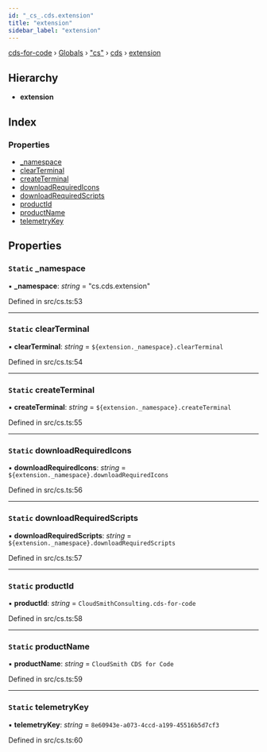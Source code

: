 ```yaml
---
id: "_cs_.cds.extension"
title: "extension"
sidebar_label: "extension"
---
```


[cds-for-code](../index.md) › [Globals](../globals.md) › ["cs"](../modules/_cs_.md) › [cds](../modules/_cs_.cds.md) › [extension](_cs_.cds.extension.md)

## Hierarchy

* **extension**

## Index

### Properties

* [_namespace](_cs_.cds.extension.md#static-_namespace)
* [clearTerminal](_cs_.cds.extension.md#static-clearterminal)
* [createTerminal](_cs_.cds.extension.md#static-createterminal)
* [downloadRequiredIcons](_cs_.cds.extension.md#static-downloadrequiredicons)
* [downloadRequiredScripts](_cs_.cds.extension.md#static-downloadrequiredscripts)
* [productId](_cs_.cds.extension.md#static-productid)
* [productName](_cs_.cds.extension.md#static-productname)
* [telemetryKey](_cs_.cds.extension.md#static-telemetrykey)

## Properties

### `Static` _namespace

▪ **_namespace**: *string* = "cs.cds.extension"

Defined in src/cs.ts:53

___

### `Static` clearTerminal

▪ **clearTerminal**: *string* = `${extension._namespace}.clearTerminal`

Defined in src/cs.ts:54

___

### `Static` createTerminal

▪ **createTerminal**: *string* = `${extension._namespace}.createTerminal`

Defined in src/cs.ts:55

___

### `Static` downloadRequiredIcons

▪ **downloadRequiredIcons**: *string* = `${extension._namespace}.downloadRequiredIcons`

Defined in src/cs.ts:56

___

### `Static` downloadRequiredScripts

▪ **downloadRequiredScripts**: *string* = `${extension._namespace}.downloadRequiredScripts`

Defined in src/cs.ts:57

___

### `Static` productId

▪ **productId**: *string* = `CloudSmithConsulting.cds-for-code`

Defined in src/cs.ts:58

___

### `Static` productName

▪ **productName**: *string* = `CloudSmith CDS for Code`

Defined in src/cs.ts:59

___

### `Static` telemetryKey

▪ **telemetryKey**: *string* = `8e60943e-a073-4ccd-a199-45516b5d7cf3`

Defined in src/cs.ts:60
